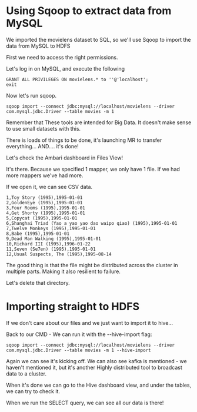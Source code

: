 
# Using Sqoop to extract data from MySQL

We imported the movielens dataset to SQL, so we'll use Sqoop to import the data from MySQL to HDFS

First we need to access the right permissions.

Let's log in on MySQL, and execute the following
```
GRANT ALL PRIVILEGES ON movielens.* to ''@'localhost';
exit
```

Now let's run sqoop.

```
sqoop import --connect jdbc:mysql://localhost/movielens --driver com.mysql.jdbc.Driver --table movies -m 1
```

Remember that These tools are intended for Big Data. It doesn't make sense to use small datasets with this.

There is loads of things to be done, it's launching MR to transfer everything... AND.... it's done!

Let's check the Ambari dashboard in Files View!

It's there. Because we specified 1 mapper, we only have 1 file. If we had more mappers we've had more.

If we open it, we can see CSV data.

```
1,Toy Story (1995),1995-01-01
2,GoldenEye (1995),1995-01-01
3,Four Rooms (1995),1995-01-01
4,Get Shorty (1995),1995-01-01
5,Copycat (1995),1995-01-01
6,Shanghai Triad (Yao a yao yao dao waipo qiao) (1995),1995-01-01
7,Twelve Monkeys (1995),1995-01-01
8,Babe (1995),1995-01-01
9,Dead Man Walking (1995),1995-01-01
10,Richard III (1995),1996-01-22
11,Seven (Se7en) (1995),1995-01-01
12,Usual Suspects, The (1995),1995-08-14
```

The good thing is that the file might be distributed across the cluster in multiple parts. Making it also resilient to failure.

Let's delete that directory.

# Importing straight to HDFS

If we don't care about our files and we just want to import it to hive...

Back to our CMD - We can run it with the --hive-import flag:

```
sqoop import --connect jdbc:mysql://localhost/movielens --driver com.mysql.jdbc.Driver --table movies -m 1 --hive-import
```

Again we can see it's kicking off. We can also see kafka is mentioned - we haven't mentioned it, but it's another Highly distributed tool to broadcast data to a cluster. 

When it's done we can go to the Hive dashboard view, and under the tables, we can try to check it.

When we run the SELECT query, we can see all our data is there!





